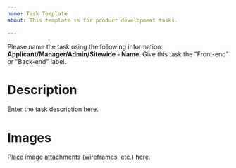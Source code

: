 ```yaml
---
name: Task Template
about: This template is for product development tasks.

---
```


Please name the task using the following information: **Applicant/Manager/Admin/Sitewide - Name**. Give this task the "Front-end" or "Back-end" label.

# Description
Enter the task description here.

# Images
Place image attachments (wireframes, etc.) here.
